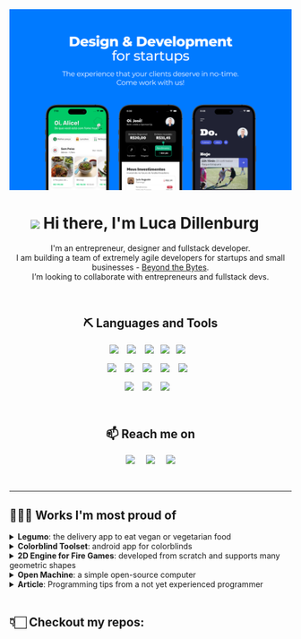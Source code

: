 <img src="https://raw.githubusercontent.com/LucaDillenburg/LucaDillenburg/master/media/Banner.png" alt="Beyond the Bytes">

<h1 align="center"> <img src="https://media.giphy.com/media/hvRJCLFzcasrR4ia7z/giphy.gif" width="34px"/> Hi there, I'm Luca Dillenburg &#8198;&#8198;&#8198;</h1>

<p align="center">
  I'm an entrepreneur, designer and fullstack developer. <br/>
  I am building a team of extremely agile developers for startups and small businesses - <a href="https://beyondthebytes.com.br">Beyond the Bytes</a>. <br/>
  I’m looking to collaborate with entrepreneurs and fullstack devs.
</p>

<br/>

<h2 align="center"> ⛏️ Languages and Tools </h2>
<p align="center">
  <img src="https://img.shields.io/badge/flutter%20-02569B?style=for-the-badge&logo=flutter&logoColor=white" />&nbsp;&nbsp;&nbsp;
  <img src="https://img.shields.io/badge/react%20-1c2c4c.svg?&style=for-the-badge&logo=react&logoColor=white" />&nbsp;&nbsp;&nbsp;
  <img src="https://img.shields.io/badge/tailwind%20-06B6D4.svg?&style=for-the-badge&logo=tailwind-css&logoColor=white" />&nbsp;&nbsp;
  <img src="https://img.shields.io/badge/css%20-1572B6.svg?&style=for-the-badge&logo=css3&logoColor=white" />&nbsp;&nbsp;
  <img src="https://img.shields.io/badge/figma%20-F24E1E.svg?&style=for-the-badge&logo=figma&logoColor=white" />&nbsp;&nbsp;&nbsp;
</p>
<p align="center">
  <img src="https://img.shields.io/badge/node.js%20-%2343853D.svg?&style=for-the-badge&logo=node.js&logoColor=white" />&nbsp;&nbsp;&nbsp;
  <img src="https://img.shields.io/badge/golang%20-00ADD8.svg?&style=for-the-badge&logo=go&logoColor=white" />&nbsp;&nbsp;&nbsp;
  <img src="https://img.shields.io/badge/prisma%20-173147.svg?&style=for-the-badge&logo=prisma&logoColor=white" />&nbsp;&nbsp;&nbsp;
  <img src="https://img.shields.io/badge/PostgreSQL%20-4169E1.svg?&style=for-the-badge&logo=postgresql&logoColor=white" />&nbsp;&nbsp;&nbsp;
  <img src="https://img.shields.io/badge/mongoDB%20-47A248.svg?&style=for-the-badge&logo=mongodb&logoColor=white" />&nbsp;&nbsp;&nbsp;
</p>
<p align="center">
  <img src="https://img.shields.io/badge/AWS%20-232F3E.svg?&style=for-the-badge&logo=amazonaws&logoColor=white" />&nbsp;&nbsp;&nbsp;
  <img src="https://img.shields.io/badge/GCP%20-4285F4.svg?&style=for-the-badge&logo=googlecloud&logoColor=white" />&nbsp;&nbsp;&nbsp;
  <img src="https://img.shields.io/badge/firebase%20-F57C00.svg?&style=for-the-badge&logo=firebase&logoColor=white" />&nbsp;&nbsp;&nbsp;
</p>

<br/>

<h2  align="center">📫 Reach me on</h2>
<p align="center">
  <a target="_blank"href="http://linkedin.com/in/luca-dillenburg/"><img src="https://img.shields.io/badge/linkedin-%230077B5.svg?&style=for-the-badge&logo=linkedin&logoColor=white" /></a>&nbsp;&nbsp;&nbsp;&nbsp;
  <a href="mailto:luca.assumpcao.dillenburg@gmail.com"><img src="https://img.shields.io/badge/gmail-%23D14836.svg?&style=for-the-badge&logo=gmail&logoColor=white" /></a>&nbsp;&nbsp;&nbsp;&nbsp;
  <a href="https://api.whatsapp.com/send?phone=5519991298440&text=Hello%20Luca!"><img src="https://img.shields.io/badge/whatsapp-49A05E.svg?&style=for-the-badge&logo=whatsapp&logoColor=white" /></a>
</p>

<br/>

---

## 👨🏻‍💻 Works I'm most proud of

<details>
  <summary><b>Legumo</b>: the delivery app to eat vegan or vegetarian food </summary>
  
  - Instagram: [@legumo.app](https://instagram.com/legumo.app)
  - Site: [https://legumo.com.br](https://legumo.com.br)
  - Download: [Play Store](https://play.google.com/store/apps/details?id=br.com.legumo) e [App Store](https://apps.apple.com/br/app/legumo/id1589305379?l=en)
</details>

<details>
  <summary><b>Colorblind Toolset</b>: android app for colorblinds </summary>

## Summary
*Colorblind Toolset* is a mobile application with several tools that target the most common colorblind problems in their daily lives.
It was developed for all color blindness types.

***[ ⚠️ Disclaimer: This app is not open-source. ]***

## Tools
  <details>
    <summary>1. <b><i>Color blind friendly maps</b></i> generated from other maps </summary>

  #### The Problem
  Several people have to read maps regularly, some of them at school, at university or at work. Unfortunately, most maps can only be understood by differentiating colors, making this task very difficult for color-blind people.

  #### The Solution
  The algorithm groups the pixels by color and turns each group into a different pattern so that the map can be read even without any color.

  *Check out a demonstration below:*
  
  <img alt="Colorblind friendly map generation" src="https://raw.githubusercontent.com/LucaDillenburg/LucaDillenburg/master/media/map-colorblind-toolset.gif"/>

  </details>

  <details>
    <summary>2. <b><i>Display color names</b></i></summary>
    
  #### The Problem
  There are countless reasons why a colorblind would want to know the color of something.<br/>
  They may want to know if a banana is ripe, or the color of a shirt when choosing their clothes. In these situations, there's nothing to do but to ask for help. 
  
  #### The Solution
  This tool is here to help them to it for their own. It displays the names of the colors inside the square at the center of the screen. Also, the square size is configurable.

  #### Demonstration
  *Check out a demonstration below:*
  <img alt="Display color name" src="https://raw.githubusercontent.com/LucaDillenburg/LucaDillenburg/master/media/colorname.jpeg"/>

  </details>
  
  <details>
    <summary>3. <b><i>Super color differentiation</b></i> to improve interpretability</summary>
    
  #### The Problem
  Two very different colors can look the same in the eyes of people with color blindness. This may keep people with this vision deficiency from being able to read something for example.
  
  #### The Solution
  This tool is a color filter that increases the color differentiation. 

  #### Solution Algorithm Explained
  The algorithm changes the color of every pixel based on its Hue (saturation and lightness are not considered) following the logic below:
  - The hue color wheel is divided in two.
  - One of them will have shades of {COLOR 1} and the other will have shades of {COLOR 2}.
  - Both sides will begin together with white and darken {COLOR 1} and {COLOR 2} until start in of the colors will go from 
  - {COLOR 1} and {COLOR 2} must be two colors that the colorblind can easily differentiate. These colors should be changed depending on the type of color blindness.
  - The result is:
  
  Original | With filter
  --- | ---
  <img alt="Color hue" height="200px" src="https://raw.githubusercontent.com/LucaDillenburg/LucaDillenburg/master/media/colorhue-nofilter.jpg"/> | <img alt="Color hue with filter" height="200px" src="https://raw.githubusercontent.com/LucaDillenburg/LucaDillenburg/master/media/colorhue-filter.jpg"/>
  
  #### Demonstration
  Check out how people with deuteranopia and protanopia (two kinds of colorblindness) see the colorblindness test and what they see with the filter. Since the two colors were choosen so that the colorblind can easily differentiate them, what you see on the right column is very close to what the colorblind will see.
  
  Original  | With filter
  --- | ---
  <img alt="Colorblind test without any filter" height="250px" src="https://raw.githubusercontent.com/LucaDillenburg/LucaDillenburg/master/media/colorblind-test-comparisson.png"/> | <img alt="Colorblind test with our filter" height="250px" src="https://raw.githubusercontent.com/LucaDillenburg/LucaDillenburg/master/media/colorblindness-test-filter.jpg"/>

  </details>

## Developers
- This project was developed by: [me](https://github.com/LucaDillenburg), [Eduardo Porto](https://github.com/edusporto) and [Fábio Faúndes](https://github.com/fabiofaundes);
- Fun fact: Eduardo e Fábio are colorblind.

</details>

<details>
  <summary><b>2D Engine for Fire Games</b>: developed from scratch and supports many geometric shapes</summary>

## Summary
Engine para for 2D top-down gun games. It supports colisions between any polygon without curved sides. It also has follower objects (i.e.: guided missiles) and super powers such as slow down time and freeze enemies.

***Check out the [repo](https://github.com/LucaDillenburg/Engine-2D-Jogo-de-Tiro/)***

## Example of game using the engine
<img alt="2D Engine for Fire Games" width="70%" src="https://raw.githubusercontent.com/LucaDillenburg/Engine-2D-Jogo-de-Tiro/master/exemplo-jogo.gif"/>

</details>

<details>
  <summary><b>Open Machine</b>: a simple open-source computer</summary>

<br/>

## 💡 The Idea

The idea came from an [article](https://medium.com/@luca.assumpcao.dillenburg/programming-tips-from-a-not-yet-experienced-programmer-754623ce28ae) I wrote about some tips for developers:

> And a message for those (myself included) that still want to build apps entirely from scratch because "That's the only way it will feel my doing only":
> 
> There's nothing wrong with building it from scratch. On the contrary, you can learn so much more when doing so. However, don't fool yourself into thinking that you built it entirely yourself. No program is created by just one person. If you want to achieve this, go ahead and start picking up some stones to build your computer first, then you can create your programming language and only then, your program.

I was obviously not encouraging people in any way to do that, but a few weeks later I asked myself: "What if I do just that? Could I actually do it?".

[ ⚠️ **Disclaimer**: Of course, I am doing some research and using knowledge developed by many people over many years of study. So I'm still not building it entirely on my own. In fact, I don't think that's even an option anymore since everybody has some knowledge about computers today. ]

Anyway, with that out of the way, this is when the everything started: a small doubt in my head was fuel enough to face the challenge.

## Summary

The goal is to to design and build a computer from scratch. I will only use logical gates to build the circuit and GoLang to build the compiler and assembler for your computer.

I also want to understand how a computer works behind the curtains and maybe do some things my way.

## Components
  - Circuit
  - Machine Language Assembler
  - High-Level Language Compiler

## Learn more
Click [here](https://github.com/Open-Machine/Organization-README) to learn more.

</details>

<details>
  <summary><b>Article</b>: Programming tips from a not yet experienced programmer</summary>
<a href="https://medium.com/@luca.assumpcao.dillenburg/programming-tips-from-a-not-yet-experienced-programmer-754623ce28ae" target="_blank"><img src="https://medium.com/@luca.assumpcao.dillenburg/programming-tips-from-a-not-yet-experienced-programmer-754623ce28ae" alt="Programming tips from a not yet experienced programmer"></a>
</details>

<br/>

## 👇🏻 Checkout my repos:
